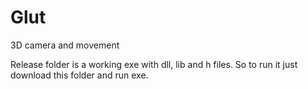 # Glut
3D camera and  movement

Release folder is a working exe with dll, lib and h files. So to run it just download this folder and run exe.
